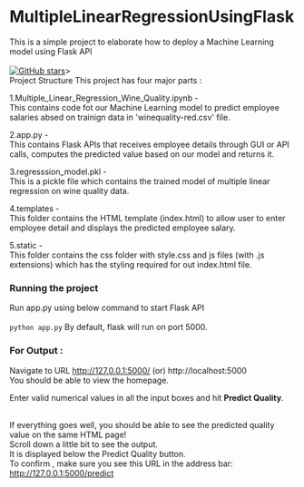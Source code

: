 # MultipleLinearRegressionUsingFlask

This is a simple project to elaborate how to deploy a Machine Learning model using Flask API <br/><br/>
<a href="https://github.com/Anu1996rag/MultipleLinearRegressionUsingFlask/stargazers"><img alt="GitHub stars" src="https://img.shields.io/github/stars/Anu1996rag/MultipleLinearRegressionUsingFlask"></a>><br/>
Project Structure
This project has four major parts :

1.Multiple_Linear_Regression_Wine_Quality.ipynb - <br/>
This contains code fot our Machine Learning model to predict employee salaries absed on trainign data in 'winequality-red.csv' file.

2.app.py -<br/>
This contains Flask APIs that receives employee details through GUI or API calls, computes the predicted value based on our model and returns it.

3.regresssion_model.pkl -<br/>
This is a pickle file which contains the trained model of multiple linear regression on wine quality data.

4.templates - <br/>
This folder contains the HTML template (index.html) to allow user to enter employee detail and displays the predicted employee salary.

5.static - <br/>
This folder contains the css folder with style.css and js files (with .js extensions) which has the styling required for out index.html file.

### Running the project

Run app.py using below command to start Flask API<br/><br/>
      `python app.py`
By default, flask will run on port 5000.<br/>

### For Output : 
Navigate to URL http://127.0.0.1:5000/ (or) http://localhost:5000<br/>
You should be able to view the homepage.<br/>

Enter valid numerical values in all the input boxes and hit **Predict Quality**.<br/><br/>

If everything goes well, you should be able to see the predicted quality value on the same HTML page! <br/>
Scroll down a little bit to see the output.<br/>
It is displayed below the Predict Quality button.<br/>
To confirm , make sure you see this URL in the address bar: http://127.0.0.1:5000/predict
